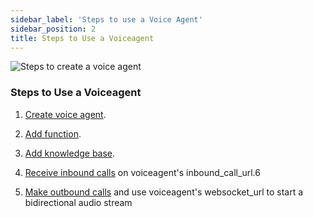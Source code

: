 ```yaml
---
sidebar_label: 'Steps to use a Voice Agent'
sidebar_position: 2
title: Steps to Use a Voiceagent
---
```




![Steps to create a voice agent](/img/steps.svg)

### Steps to Use a Voiceagent

1. [Create voice agent](create-voice-agent.md).
2. [Add function](adding%20functions.md).
3. [Add knowledge base](Add%20Knowledgebase.md).

4. [Receive inbound calls](Inbound%20Calls%20with%20Voiceagent.md) on voiceagent's inbound_call_url.6
5. [Make outbound calls](Outbound%20Calls%20with%20Voiceagent.md) and use voiceagent's websocket_url to start a bidirectional audio stream


